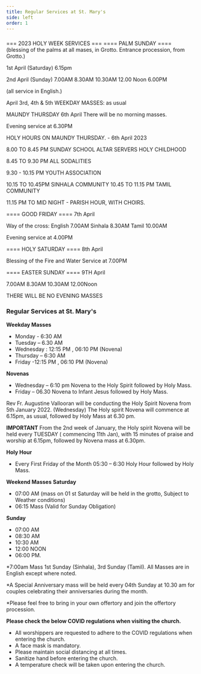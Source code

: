 ```yaml
---
title: Regular Services at St. Mary's
side: left
order: 1
---
```

###


=== 2023 HOLY WEEK SERVICES ===
==== PALM SUNDAY ====
(blessing of the palms at all mases, in Grotto. Entrance procession, from Grotto.)

1st April (Saturday)
6.15pm

2nd April 
(Sunday)
7.00AM
8.30AM
10.30AM
12.00 Noon
6.00PM

(all service in English.)

April 3rd, 4th & 5th
WEEKDAY MASSES: as usual

MAUNDY THURSDAY
6th April 
There will be no morning masses.

Evening service at 6.30PM

HOLY HOURS ON MAUNDY THURSDAY. - 
6th April 2023

8.00 TO 8.45 PM
SUNDAY SCHOOL
ALTAR SERVERS
HOLY CHILDHOOD

8.45 TO 9.30 PM
ALL SODALITIES

9.30 - 10.15 PM
YOUTH ASSOCIATION 

10.15 TO 10.45PM SINHALA COMMUNITY 
10.45 TO 11.15 PM TAMIL COMMUNITY 

11.15 PM TO MID NIGHT - PARISH HOUR, WITH CHOIRS.

==== GOOD FRIDAY ====
7th April 

Way of the cross:
English 7.00AM
Sinhala 8.30AM
Tamil 10.00AM

Evening service at 4.00PM

==== HOLY SATURDAY ====
8th April

Blessing of the Fire and Water
Service at
7.00PM

==== EASTER SUNDAY  ====
9TH April

7.00AM
8.30AM
10.30AM
12.00Noon 

THERE WILL BE NO EVENING MASSES 

### Regular Services at St. Mary's

**Weekday Masses**
* Monday - 6:30 AM
* Tuesday – 6.30 AM
* Wednesday : 12:15 PM , 06:10 PM (Novena)
* Thursday – 6:30 AM
* Friday -12:15 PM , 06:10 PM (Novena)

**Novenas**

* Wednesday – 6:10 pm Novena to the Holy Spirit followed by Holy Mass.
* Friday – 06.30 Novena to Infant Jesus followed by Holy Mass.

Rev Fr. Augustine Vallooran  will be conducting the Holy Spirit Novena from 5th January 2022. (Wednesday)
The Holy spirit Novena will commence at 6.15pm, as usual, followed by Holy Mass at 6.30 pm.

 **IMPORTANT**
From the 2nd week of January, the Holy spirit Novena will be held every TUESDAY ( commencing 11th Jan), with 15 minutes of praise and worship at 6.15pm, followed by Novena  mass at 6.30pm.

**Holy Hour** 

* Every First Friday of the Month 05:30 – 6:30 Holy Hour followed by Holy Mass.

**Weekend Masses**
**Saturday**

* 07:00 AM (mass on 01 st Saturday will be held in the grotto, Subject to Weather conditions)
* 06:15 Mass (Valid for Sunday Obligation)

**Sunday**

* 07:00 AM
* 08:30 AM
* 10:30 AM
* 12:00 NOON
* 06:00 PM.

*7:00am Mass 1st Sunday (Sinhala), 3rd Sunday (Tamil). All Masses are in English except where noted. 

*A Special Anniversary mass will be held every 04th Sunday at 10.30 am for couples celebrating their anniversaries during the month.

*Please feel free to bring in your own  offertory and join the offertory procession.

**Please check the below COVID regulations when visiting the church.**
*  All worshippers are requested to adhere to the COVID regulations when entering the church.
* A face mask is mandatory.
* Please maintain social distancing at all times. 
* Sanitize hand before entering the church. 
* A temperature  check will be taken upon entering the church. 


